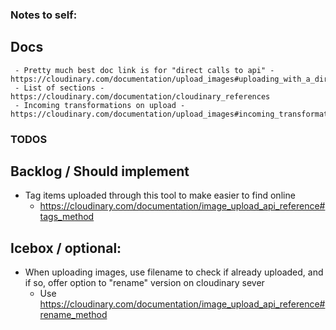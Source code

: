 ### Notes to self:
## Docs
     - Pretty much best doc link is for "direct calls to api" - https://cloudinary.com/documentation/upload_images#uploading_with_a_direct_call_to_the_api
     - List of sections - https://cloudinary.com/documentation/cloudinary_references
     - Incoming transformations on upload - https://cloudinary.com/documentation/upload_images#incoming_transformations
### TODOS
## Backlog / Should implement
 - Tag items uploaded through this tool to make easier to find online
     - https://cloudinary.com/documentation/image_upload_api_reference#tags_method
## Icebox / optional:
 - When uploading images, use filename to check if already uploaded, and if so, offer option to "rename" version on cloudinary sever
     - Use https://cloudinary.com/documentation/image_upload_api_reference#rename_method
